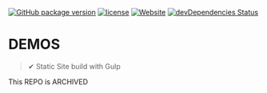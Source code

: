 [![GitHub package version](https://img.shields.io/github/package-json/v/adorade/demos.svg?color=green&logo=github)](https://github.com/adorade/demos/blob/main/package.json)
[![license](https://img.shields.io/github/license/adorade/demos.svg)](https://mit-license.org)
[![Website](https://img.shields.io/website/https/adorade.github.io/demos.svg)](https://adorade.github.io/demos)
[![devDependencies Status](https://img.shields.io/david/dev/adorade/demos.svg)](https://david-dm.org/adorade/demos?type=dev)

# DEMOS

> ✔ Static Site build with Gulp

This REPO is ARCHIVED
